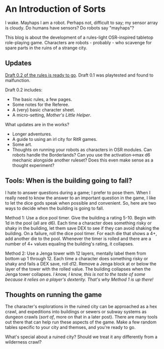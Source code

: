 # An Introduction of Sorts

I wake.  Mayhaps I am a robot.  Perhaps not, difficult to say; my sensor array is cloudy.  Do humans have sensors?  Do robots say "mayhaps"?

This blog is about the development of a rules-light OSR-inspired tabletop role-playing game.  Characters are robots - probably - who scavenge for spare parts in the ruins of a strange city.

## Updates
[Draft 0.2 of the rules is ready to go](https://github.com/robotgames/robots-in-the-ruins/raw/gh-pages/Robots%20in%20the%20Ruins%200.2.pdf).  Draft 0.1 was playtested and found to malfunction.

Draft 0.2 includes:
* The basic rules, a few pages.
* Some notes for the Referee.
* A (very) basic character sheet.
* A micro-setting, *Mother's Little Helper*.

What updates are in the works?
* Longer adventures.
* A guide to using an irl city for RitR games.
* Some art.
* Thoughts on running your robots as characters in OSR modules.  Can robots handle the Borderlands?  Can you use the activation->max d6 mechanic alongside another ruleset?  Does this even make sense as a thought experiment?

## Tools: When is the building going to fall?
I hate to answer questions during a game; I prefer to pose them.  When I really need to know the answer to an important question in the game, I like to let the dice gods speak when possible and convenient.  So, here are two ways to decide when the building is going to fall.

Method 1: Use a dice pool timer.  Give the building a rating 5-10.  Begin with 1d in the pool (all are d6).  Each time a character does something risky or shaky in the building, let them save DEX to see if they can avoid shaking the building.  On a failure, roll the dice pool timer.  For each die that shows a 4+, add another die to the pool.  Whenever the timer is rolled and there are a number of 4+ values equaling the building's rating, it collapses.

Method 2: Use a Jenga tower with 12 layers, mentally label them from bottom up 1 through 12.  Each time a character does something risky or shaky and fails a DEX save, roll d12.  Remove a Jenga block at or below the layer of the tower with the rolled value.  The building collapses when the Jenga tower collapses.  *I know, I know, this is not to the taste of some because it relies on a player's dexterity.  That's why Method 1 is up there!*

## Thoughts on running the game
The character's explorations in the ruined city can be approached as a hex crawl, and expeditions into buildings or sewers or subway systems as dungeon crawls (*sort of*, more on that in a later post).  There are many tools out there that can help run these aspects of the game.  Make a few random tables specific to your city and themses, and you're ready to go.

What's special about a ruined city?  Should we treat it any differently from a wilderness crawl?
